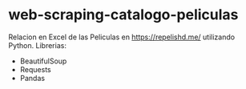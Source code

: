 # web-scraping-catalogo-peliculas

Relacion en Excel de las Peliculas en https://repelishd.me/ utilizando Python.
Librerias:
- BeautifulSoup
- Requests
- Pandas
